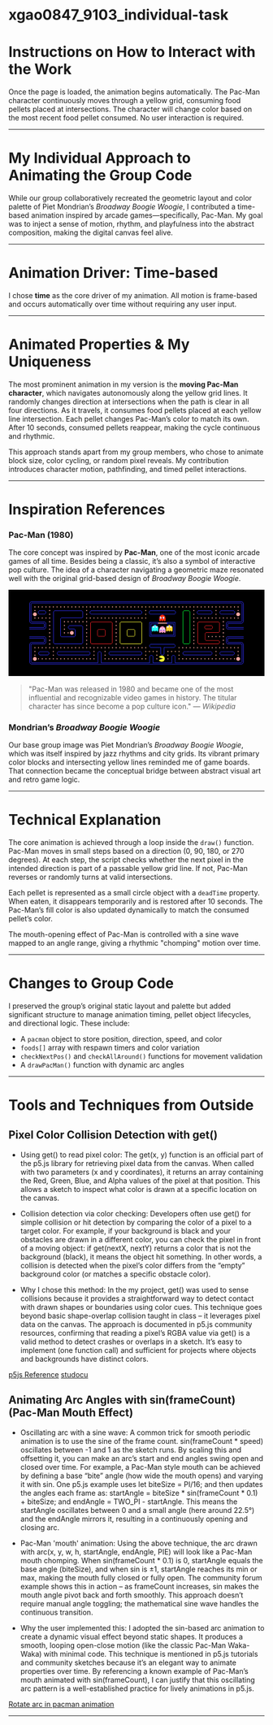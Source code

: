 # xgao0847_9103_individual-task
# Instructions on How to Interact with the Work

Once the page is loaded, the animation begins automatically. The Pac-Man character continuously moves through a yellow grid, consuming food pellets placed at intersections. The character will change color based on the most recent food pellet consumed. No user interaction is required.

---

# My Individual Approach to Animating the Group Code

While our group collaboratively recreated the geometric layout and color palette of Piet Mondrian’s *Broadway Boogie Woogie*, I contributed a time-based animation inspired by arcade games—specifically, Pac-Man. My goal was to inject a sense of motion, rhythm, and playfulness into the abstract composition, making the digital canvas feel alive.

---

# Animation Driver: Time-based

I chose **time** as the core driver of my animation. All motion is frame-based and occurs automatically over time without requiring any user input.

---

# Animated Properties & My Uniqueness

The most prominent animation in my version is the **moving Pac-Man character**, which navigates autonomously along the yellow grid lines. It randomly changes direction at intersections when the path is clear in all four directions. As it travels, it consumes food pellets placed at each yellow line intersection. Each pellet changes Pac-Man’s color to match its own. After 10 seconds, consumed pellets reappear, making the cycle continuous and rhythmic.

This approach stands apart from my group members, who chose to animate block size, color cycling, or random pixel reveals. My contribution introduces character motion, pathfinding, and timed pellet interactions.

---

# Inspiration References

### Pac-Man (1980)
The core concept was inspired by **Pac-Man**, one of the most iconic arcade games of all time. Besides being a classic, it’s also a symbol of interactive pop culture. The idea of a character navigating a geometric maze resonated well with the original grid-based design of *Broadway Boogie Woogie*.

![Pac-Man Reference](./Google_Pac-Man_banner.png)
> "Pac-Man was released in 1980 and became one of the most influential and recognizable video games in history. The titular character has since become a pop culture icon." — *Wikipedia*

### Mondrian’s *Broadway Boogie Woogie*
Our base group image was Piet Mondrian’s *Broadway Boogie Woogie*, which was itself inspired by jazz rhythms and city grids. Its vibrant primary color blocks and intersecting yellow lines reminded me of game boards. That connection became the conceptual bridge between abstract visual art and retro game logic.

---

# Technical Explanation

The core animation is achieved through a loop inside the `draw()` function. Pac-Man moves in small steps based on a direction (0, 90, 180, or 270 degrees). At each step, the script checks whether the next pixel in the intended direction is part of a passable yellow grid line. If not, Pac-Man reverses or randomly turns at valid intersections.

Each pellet is represented as a small circle object with a `deadTime` property. When eaten, it disappears temporarily and is restored after 10 seconds. The Pac-Man’s fill color is also updated dynamically to match the consumed pellet’s color.

The mouth-opening effect of Pac-Man is controlled with a sine wave mapped to an angle range, giving a rhythmic "chomping" motion over time.

---

# Changes to Group Code

I preserved the group’s original static layout and palette but added significant structure to manage animation timing, pellet object lifecycles, and directional logic. These include:
- A `pacman` object to store position, direction, speed, and color
- `foods[]` array with respawn timers and color variation
- `checkNextPos()` and `checkAllAround()` functions for movement validation
- A `drawPacMan()` function with dynamic arc angles

---

# Tools and Techniques from Outside

## Pixel Color Collision Detection with get()

- Using get() to read pixel color: 
The get(x, y) function is an official part of the p5.js library for retrieving pixel data from the canvas. When called with two parameters (x and y coordinates), it returns an array containing the Red, Green, Blue, and Alpha values of the pixel at that position. This allows a sketch to inspect what color is drawn at a specific location on the canvas.

- Collision detection via color checking: 
Developers often use get() for simple collision or hit detection by comparing the color of a pixel to a target color. For example, if your background is black and your obstacles are drawn in a different color, you can check the pixel in front of a moving object: if get(nextX, nextY) returns a color that is not the background (black), it means the object hit something. In other words, a collision is detected when the pixel’s color differs from the “empty” background color (or matches a specific obstacle color).

- Why I chose this method: 
In the my project, get() was used to sense collisions because it provides a straightforward way to detect contact with drawn shapes or boundaries using color cues. This technique goes beyond basic shape-overlap collision taught in class – it leverages pixel data on the canvas. The approach is documented in p5.js community resources, confirming that reading a pixel’s RGBA value via get() is a valid method to detect crashes or overlaps in a sketch. It’s easy to implement (one function call) and sufficient for projects where objects and backgrounds have distinct colors.

[p5js Reference](https://p5js.org/reference/p5/get/#:~:text=The%20version%20of%20,pixel%20at%20the%20given%20point)
[studocu](https://www.studocu.com/en-gb/document/manchester-metropolitan-university/computer-science/lab-wk5-functions-week-5-lab-work-for-unitprogramming/8309518)


## Animating Arc Angles with sin(frameCount) (Pac-Man Mouth Effect)

- Oscillating arc with a sine wave: 
A common trick for smooth periodic animation is to use the sine of the frame count. sin(frameCount * speed) oscillates between -1 and 1 as the sketch runs. By scaling this and offsetting it, you can make an arc’s start and end angles swing open and closed over time. For example, a Pac-Man style mouth can be achieved by defining a base “bite” angle (how wide the mouth opens) and varying it with sin. One p5.js example uses let biteSize = PI/16; and then updates the angles each frame as: startAngle = biteSize * sin(frameCount * 0.1) + biteSize; and endAngle = TWO_PI - startAngle. This means the startAngle oscillates between 0 and a small angle (here around 22.5°) and the endAngle mirrors it, resulting in a continuously opening and closing arc.

- Pac-Man 'mouth' animation: 
Using the above technique, the arc drawn with arc(x, y, w, h, startAngle, endAngle, PIE) will look like a Pac-Man mouth chomping. When sin(frameCount * 0.1) is 0, startAngle equals the base angle (biteSize), and when sin is ±1, startAngle reaches its min or max, making the mouth fully closed or fully open. The community forum example shows this in action – as frameCount increases, sin makes the mouth angle pivot back and forth smoothly. This approach doesn’t require manual angle toggling; the mathematical sine wave handles the continuous transition.

- Why the user implemented this: 
I adopted the sin-based arc animation to create a dynamic visual effect beyond static shapes. It produces a smooth, looping open-close motion (like the classic Pac-Man Waka-Waka) with minimal code. This technique is mentioned in p5.js tutorials and community sketches because it’s an elegant way to animate properties over time. By referencing a known example of Pac-Man’s mouth animated with sin(frameCount), I can justify that this oscillating arc pattern is a well-established practice for lively animations in p5.js.

[Rotate arc in pacman animation](https://discourse.processing.org/t/rotate-arc-in-pacman-animation/45367)

---